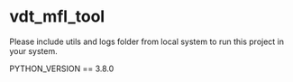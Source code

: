# vdt_mfl_tool
Please include utils and logs folder from local system to run this project in your system.



PYTHON_VERSION == 3.8.0